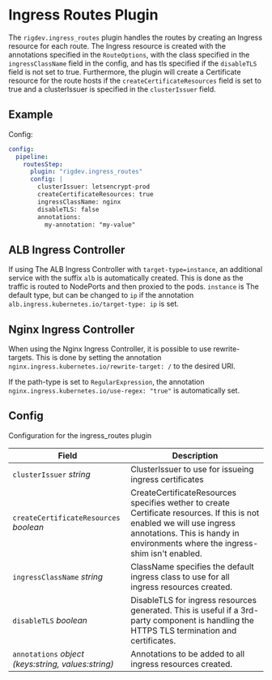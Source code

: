 # Ingress Routes Plugin

The `rigdev.ingress_routes` plugin handles the routes by creating an Ingress resource for each route. The Ingress resource is created with the annotations specified in the `RouteOptions`, with the class specified in the `ingressClassName` field in the config, and has tls specified if the `disableTLS` field is not set to true. Furthermore, the plugin will create a Certificate resource for the route hosts if the `createCertificateResources` field is set to true and a clusterIssuer is specified in the `clusterIssuer` field.

## Example
Config:
```yaml title="Helm values - Operator"
config:
  pipeline:
    routesStep:
      plugin: "rigdev.ingress_routes"
      config: |
        clusterIssuer: letsencrypt-prod
        createCertificateResources: true
        ingressClassName: nginx
        disableTLS: false
        annotations:
          my-annotation: "my-value"
```

## ALB Ingress Controller
If using The ALB Ingress Controller with `target-type=instance`, an additional service with the suffix `alb` is automatically created. This is done as the traffic is routed to NodePorts and then proxied to the pods. `instance` is The default type, but can be changed to `ip` if the annotation `alb.ingress.kubernetes.io/target-type: ip` is set.

## Nginx Ingress Controller
When using the Nginx Ingress Controller, it is possible to use rewrite-targets. This is done by setting the annotation `nginx.ingress.kubernetes.io/rewrite-target: /` to the desired URI.

If the path-type is set to `RegularExpression`, the annotation `nginx.ingress.kubernetes.io/use-regex: "true"` is automatically set.

## Config



Configuration for the ingress_routes plugin

| Field | Description |
| --- | --- |
| `clusterIssuer` _string_ | ClusterIssuer to use for issueing ingress certificates |
| `createCertificateResources` _boolean_ | CreateCertificateResources specifies wether to create Certificate resources. If this is not enabled we will use ingress annotations. This is handy in environments where the ingress-shim isn't enabled. |
| `ingressClassName` _string_ | ClassName specifies the default ingress class to use for all ingress resources created. |
| `disableTLS` _boolean_ | DisableTLS for ingress resources generated. This is useful if a 3rd-party component is handling the HTTPS TLS termination and certificates. |
| `annotations` _object (keys:string, values:string)_ | Annotations to be added to all ingress resources created. |



